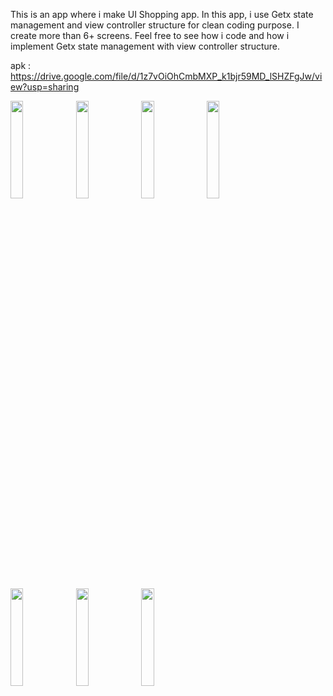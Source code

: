 This is an app where i make UI Shopping app. In this app, i use Getx state management and view controller structure for clean coding purpose. I create more than 6+ screens. Feel free to see how i code and how i implement Getx state management with view controller structure.

apk : https://drive.google.com/file/d/1z7vOiOhCmbMXP_k1bjr59MD_lSHZFgJw/view?usp=sharing

<img src="https://user-images.githubusercontent.com/71324740/163552003-52af96b9-47db-4a6f-b6c3-63669ae59313.png" width=20% height=20%> <img src="https://user-images.githubusercontent.com/71324740/163552015-bc456084-ea3e-4301-a117-54e90a25ee0e.png" width=20% height=20%> <img src="https://user-images.githubusercontent.com/71324740/163552059-ec52b008-2d3e-4d2d-8fcd-d2f6e09270a7.png" width=20% height=20%> <img src="https://user-images.githubusercontent.com/71324740/163552082-b685ba65-1d53-402f-874f-fdc1f81ce2b2.png" width=20% height=20%> <img src="https://user-images.githubusercontent.com/71324740/163552090-ac3aa5d2-18df-41e9-b27c-8a044d5b84f6.png" width=20% height=20%> <img src="https://user-images.githubusercontent.com/71324740/163552109-767e4e35-ddf0-4232-9313-c7a08c7886ba.png" width=20% height=20%> <img src="https://user-images.githubusercontent.com/71324740/163552643-b8731467-e40b-4c8f-b91b-59d722fbb341.png" width=20% height=20%>

